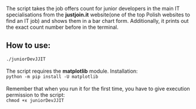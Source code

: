 <!--h3>EN</h3-->
The script takes the job offers count for junior developers in the main IT specialisations from the <b>justjoin.it</b> website(one of the top Polish websites to find an IT job) and shows them in a bar chart form. Additionally, it prints out the exact count number before in the terminal.
<h2>How to use:</h2>
<code>./juniorDevJJIT</code><br><br>
The script requires the <b>matplotlib</b> module. Installation:<br>
<code>python -m pip install -U matplotlib</code><br><br>
Remember that when you run it for the first time, you have to give execution permission to the script:<br>
<code>chmod +x juniorDevJJIT</code>
